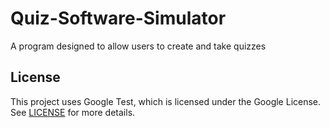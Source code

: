 # Quiz-Software-Simulator

A program designed to allow users to create and take quizzes

## License


This project uses Google Test, which is licensed under the Google License. See [LICENSE](./LICENSE) for more details.
